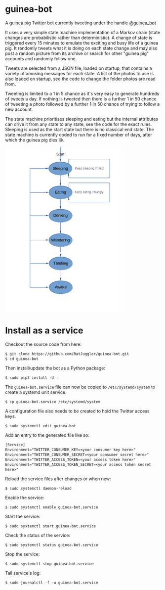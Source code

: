 # guinea-bot
A guinea pig Twitter bot currently tweeting under the handle [@guinea_bot](https://twitter.com/guinea_bot)

It uses a very simple state machine implementation of a Markov chain (state changes are probabilistic rather than 
deterministic). A change of state is triggered every 15 minutes to emulate the exciting and busy life of a guinea pig. 
It randomly tweets what it is doing on each state change and may also post a random picture from its archive
or search for other "guinea pig" accounts and randomly follow one. 

Tweets are selected from a JSON file, loaded on startup, that contains a variety of amusing messages for each state. A
list of the photos to use is also loaded on startup, see the code to change the folder photos are read from.

Tweeting is limited to a 1 in 5 chance as it's very easy to generate hundreds of tweets a day. If nothing is tweeted
then there is a further 1 in 50 chance of tweeting a photo followed by a further 1 in 50 chance of trying to follow a
new account.

The state machine prioritises sleeping and eating but the internal attributes can drive it from any state to any state,
see the code for the exact rules. Sleeping is used as the start state but there is no classical end state. The state
machine is currently coded to run for a fixed number of days, after which the guinea pig dies :cry:.

![Image of Guinea Pig States](https://raw.githubusercontent.com/RatJuggler/guinea-bot/master/gp-states.png)

# Install as a service

Checkout the source code from here:
```
$ git clone https://github.com/RatJuggler/guinea-bot.git
$ cd guinea-bot
```
Then install/update the bot as a Python package:
```
$ sudo pip3 install -U .
```
The `guinea-bot.service` file can now be copied to `/etc/systemd/system` to create a systemd unit service. 
```
$ cp guinea-bot.service /etc/systemd/system
```
A configuration file also needs to be created to hold the Twitter access keys.
```
$ sudo systemctl edit guinea-bot
```
Add an entry to the generated file like so:
```
[Service]
Environment="TWITTER_CONSUMER_KEY=<your consumer key here>"
Environment="TWITTER_CONSUMER_SECRET=<your consumer secret here>"
Environment="TWITTER_ACCESS_TOKEN=<your access token here>"
Environment="TWITTER_ACCESS_TOKEN_SECRET=<your access token secret here>"
```
Reload the service files after changes or when new:
```
$ sudo systemctl daemon-reload
```
Enable the service:
```
$ sudo systemctl enable guinea-bot.service
```
Start the service:
```
$ sudo systemctl start guinea-bot.service
```
Check the status of the service:
```
$ sudo systemctl status guinea-bot.service
```
Stop the service:
```
$ sudo systemctl stop guinea-bot.service
```
Tail service's log:
```
$ sudo journalctl -f -u guinea-bot.service
```

